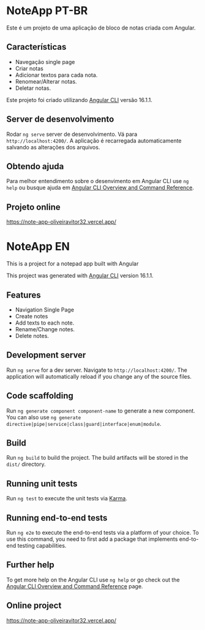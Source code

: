 
# NoteApp PT-BR

Este é um projeto de uma aplicação de bloco de notas criada com Angular.

## Características
- Navegação single page
- Criar notas
- Adicionar textos para cada nota.
- Renomear/Alterar notas.
- Deletar notas.

Este projeto foi criado utilizando [Angular CLI](https://github.com/angular/angular-cli) versão 16.1.1.

## Server de desenvolvimento

Rodar `ng serve` server de desenvolvimento. Vá para `http://localhost:4200/`. A aplicação é recarregada automaticamente salvando as alterações dos arquivos.

## Obtendo ajuda

Para melhor entendimento sobre o desenvimento em Angular CLI use `ng help` ou busque ajuda em [Angular CLI Overview and Command Reference](https://angular.io/cli).

## Projeto online

https://note-app-oliveiravitor32.vercel.app/


# NoteApp EN

This is a project for a notepad app built with Angular

This project was generated with [Angular CLI](https://github.com/angular/angular-cli) version 16.1.1.

## Features
- Navigation Single Page
- Create notes
- Add texts to each note.
- Rename/Change notes.
- Delete notes.
  
## Development server

Run `ng serve` for a dev server. Navigate to `http://localhost:4200/`. The application will automatically reload if you change any of the source files.

## Code scaffolding

Run `ng generate component component-name` to generate a new component. You can also use `ng generate directive|pipe|service|class|guard|interface|enum|module`.

## Build

Run `ng build` to build the project. The build artifacts will be stored in the `dist/` directory.

## Running unit tests

Run `ng test` to execute the unit tests via [Karma](https://karma-runner.github.io).

## Running end-to-end tests

Run `ng e2e` to execute the end-to-end tests via a platform of your choice. To use this command, you need to first add a package that implements end-to-end testing capabilities.

## Further help

To get more help on the Angular CLI use `ng help` or go check out the [Angular CLI Overview and Command Reference](https://angular.io/cli) page.

## Online project
https://note-app-oliveiravitor32.vercel.app/


